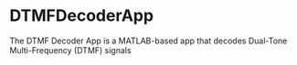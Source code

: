 # DTMFDecoderApp
The DTMF Decoder App is a MATLAB-based app that decodes Dual-Tone Multi-Frequency (DTMF) signals
